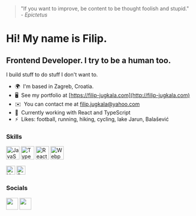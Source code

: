 
> "If you want to improve, be content to be thought foolish and stupid." - <i>Epictetus</i> 
> 
Hi! My name is Filip.
=============================================================================================================================

Frontend Developer. I try to be a human too. 
-----------------

I build stuff to do stuff I don't want to.

* 🌍  I'm based in Zagreb, Croatia.
* 🖥️  See my portfolio at [https://filip-jugkala.com](http://filip-jugkala.com)
* ✉️  You can contact me at [filip.jugkala@yahoo.com](mailto:filip.jugkala@yahoo.com)
* 🧠  Currently working with React and TypeScript
* ⚡  Likes: football, running, hiking, cycling, lake Jarun, Balašević

### Skills


<p align="left">
<a  rel="noreferrer"><img src="https://raw.githubusercontent.com/danielcranney/readme-generator/main/public/icons/skills/javascript-colored.svg" width="36" height="36" alt="JavaScript" /></a>
  <a rel="noreferrer"><img src="https://raw.githubusercontent.com/danielcranney/readme-generator/main/public/icons/skills/typescript-colored.svg" width="36" height="36" alt="TypeScript" /></a>
  <a rel="noreferrer"><img src="https://raw.githubusercontent.com/danielcranney/readme-generator/main/public/icons/skills/react-colored.svg" width="36" height="36" alt="React" /></a>
  <a rel="noreferrer"><img src="https://raw.githubusercontent.com/danielcranney/readme-generator/main/public/icons/skills/webpack-colored.svg" width="36" height="36" alt="Webpack" /></a>

  <a  rel="noreferrer"><img src="https://raw.githubusercontent.com/danielcranney/readme-generator/main/public/icons/skills/vuejs-colored.svg" width="24" height="24" alt="Vue" /></a>
    <a  rel="noreferrer"><img src="https://raw.githubusercontent.com/danielcranney/readme-generator/main/public/icons/skills/svelte-colored.svg" width="24" height="24" alt="Svelte" /></a>
  
</p>


### Socials

<p align="left"> <a href="https://www.github.com/J-Filip" target="_blank" rel="noreferrer"><img src="https://raw.githubusercontent.com/danielcranney/readme-generator/main/public/icons/socials/github-dark.svg" width="32" height="32" /></a> 
  <a href="https://www.linkedin.com/in/filip-jugkala" target="_blank" rel="noreferrer"><img src="https://raw.githubusercontent.com/danielcranney/readme-generator/main/public/icons/socials/linkedin.svg" width="32" height="32" /></a></p>
